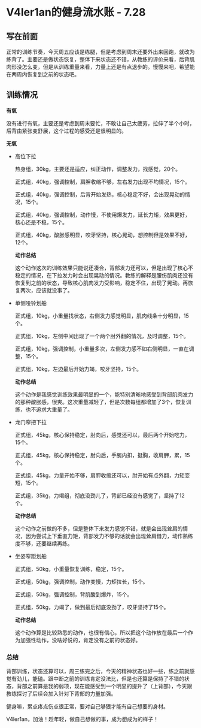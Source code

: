 # V4ler1an的健身流水账 - 7.28

## 写在前面

正常的训练节奏，今天周五应该是练腿，但是考虑到周末还要外出来回跑，就改为练背了。主要还是做状态恢复，整体下来状态还不错，从教练的评价来看，后背肌肉形没怎么变，但是从训练重量来看，力量上还是有点退步的。慢慢来吧，希望能在两周内恢复到之前的状态吧。

## 训练情况

**有氧**

没有进行有氧，主要还是考虑到周末要忙，不敢让自己太疲劳，拉伸了半个小时，后背由紧张变舒展，这个过程的感受还是很明显的。

**无氧**

- 高位下拉
  
    热身组，30kg，主要还是适应，纠正动作，调整发力，找感觉，20个。

  正式组，40kg，强调控制，肩胛收缩不够，左右发力出现不均情况，15个。
  
  正式组，40kg，强调控制，后背开始发热，核心稳定不好，会出现晃动的情况，15个。
  
  正式组，40kg，强调控制，动作慢，不使用爆发力，延长力矩，效果更好，核心还是不稳，15个。
  
  正式组，40kg，酸胀感明显，咬牙坚持，核心晃动，想控制但是效果不好，12个。
  
  **动作总结**
  
  这个动作这次的训练效果只能说还凑合，背部发力还可以，但是出现了核心不稳定的情况，在下拉发力时会出现晃动的情况。教练的解释是腰伤肌肉还没有恢复到之前的状态，导致核心肌肉发力受影响，稳定不住，出现了晃动。再恢复两次，应该就没事了。
  
- 单侧哑铃划船

    正式组，10kg，小重量找状态，右侧发力感觉明显，肌肉线条十分明显，15个。

    正式组，10kg，左侧中间出现了一个两个肘外翻的情况，及时调整，15个。

    正式组，10kg，强调控制，小重量多次，左侧发力感不如右侧明显，一直在调整，15个。

    正式组，10kg，左边最后开始力竭，咬牙坚持，15个。

    **动作总结**

    这个动作是我感觉训练效果最明显的一个，能特别清晰地感受到背部肌肉发力的那种酸胀感，很爽。这次重量减轻了，但是次数每组都增加了3个，恢复训练，也不追求大重量了。

- 龙门窄把下拉

    正式组，45kg，核心保持稳定，肘向后，感觉还可以，最后两个开始吃力，15个。

    正式组，45kg，核心保持稳定，肘向后，手腕内扣，挺胸，收肩胛，累，15个。

    正式组，45kg，力量开始不够，肩胛收缩还可以，肘开始有点外翻，力矩变短，15个。

    正式组，35kg，力竭组，彻底没劲儿了，背部已经没有感觉了，坚持了12个。

    **动作总结**

    这个动作之前做的不多，但是整体下来发力感觉不错，就是会出现耸肩的情况，因为尝试上下垂直力矩，背部发力不够的话就会出现耸肩借力，动作熟练度不够，还要继续再练。

- 坐姿窄距划船

    正式组，50kg，小重量恢复训练，稳定，15个。

    正式组，50kg，强调控制，动作变慢，力矩拉长，15个。

    正式组，50kg，强调控制，背肌酸到爆炸，15个。

    正式组，50kg，力竭了，做到最后彻底没劲了，咬牙坚持了15个。
    
    **动作总结**
    
    这个动作算是比较熟悉的动作，也很有信心，所以把这个动作放在最后一个作为加强性动作，没啥好说的，肯定没有之前的状态好。

### 总结

背部训练，状态还算可以，周三练完之后，今天的精神状态也好一些，练之前就感觉有劲儿，能磕。跟中断之前的训练肯定没法比，但是也还算是保持了不错的状态，背部之前算是我的弱项，现在能感受到一个明显的提升了（上背部），今天跟教练探讨了后续会加入针对下背部的力量加强。

健身嘛，累点疼点伤点很正常，要对自己够狠才能有自己想要的身材。

V4ler1an，加油！趁年轻，做自己想做的事，成为想成为的样子！
